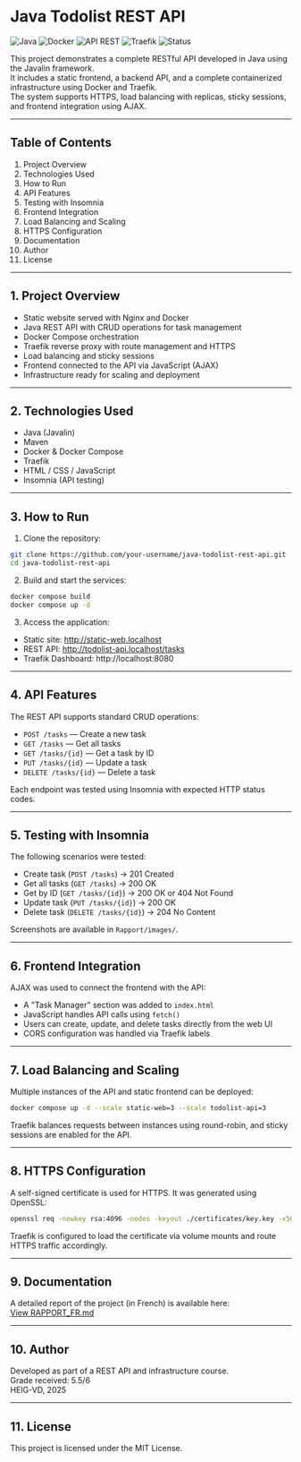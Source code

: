 # Java Todolist REST API

![Java](https://img.shields.io/badge/language-Java-blue)
![Docker](https://img.shields.io/badge/dockerized-yes-brightgreen)
![API REST](https://img.shields.io/badge/api-rest-red)
![Traefik](https://img.shields.io/badge/proxy-traefik-purple)
![Status](https://img.shields.io/badge/project-stable-success)

This project demonstrates a complete RESTful API developed in Java using the Javalin framework.  
It includes a static frontend, a backend API, and a complete containerized infrastructure using Docker and Traefik.  
The system supports HTTPS, load balancing with replicas, sticky sessions, and frontend integration using AJAX.

---

## Table of Contents

1. Project Overview
2. Technologies Used
3. How to Run
4. API Features
5. Testing with Insomnia
6. Frontend Integration
7. Load Balancing and Scaling
8. HTTPS Configuration
9. Documentation
10. Author
11. License

---

## 1. Project Overview

- Static website served with Nginx and Docker
- Java REST API with CRUD operations for task management
- Docker Compose orchestration
- Traefik reverse proxy with route management and HTTPS
- Load balancing and sticky sessions
- Frontend connected to the API via JavaScript (AJAX)
- Infrastructure ready for scaling and deployment

---

## 2. Technologies Used

- Java (Javalin)
- Maven
- Docker & Docker Compose
- Traefik
- HTML / CSS / JavaScript
- Insomnia (API testing)

---

## 3. How to Run

1. Clone the repository:
```bash
git clone https://github.com/your-username/java-todolist-rest-api.git
cd java-todolist-rest-api
```

2. Build and start the services:
```bash
docker compose build
docker compose up -d
```

3. Access the application:

- Static site: http://static-web.localhost
- REST API: http://todolist-api.localhost/tasks
- Traefik Dashboard: http://localhost:8080

---

## 4. API Features

The REST API supports standard CRUD operations:

- `POST /tasks` — Create a new task
- `GET /tasks` — Get all tasks
- `GET /tasks/{id}` — Get a task by ID
- `PUT /tasks/{id}` — Update a task
- `DELETE /tasks/{id}` — Delete a task

Each endpoint was tested using Insomnia with expected HTTP status codes.

---

## 5. Testing with Insomnia

The following scenarios were tested:

- Create task (`POST /tasks`) → 201 Created
- Get all tasks (`GET /tasks`) → 200 OK
- Get by ID (`GET /tasks/{id}`) → 200 OK or 404 Not Found
- Update task (`PUT /tasks/{id}`) → 200 OK
- Delete task (`DELETE /tasks/{id}`) → 204 No Content

Screenshots are available in `Rapport/images/`.

---

## 6. Frontend Integration

AJAX was used to connect the frontend with the API:

- A "Task Manager" section was added to `index.html`
- JavaScript handles API calls using `fetch()`
- Users can create, update, and delete tasks directly from the web UI
- CORS configuration was handled via Traefik labels

---

## 7. Load Balancing and Scaling

Multiple instances of the API and static frontend can be deployed:

```bash
docker compose up -d --scale static-web=3 --scale todolist-api=3
```

Traefik balances requests between instances using round-robin, and sticky sessions are enabled for the API.

---

## 8. HTTPS Configuration

A self-signed certificate is used for HTTPS. It was generated using OpenSSL:

```bash
openssl req -newkey rsa:4096 -nodes -keyout ./certificates/key.key -x509 -out ./certificates/certificat.crt -days 365
```

Traefik is configured to load the certificate via volume mounts and route HTTPS traffic accordingly.

---

## 9. Documentation

A detailed report of the project (in French) is available here:  
[View RAPPORT_FR.md](./RAPPORT_FR.md)

---

## 10. Author

Developed as part of a REST API and infrastructure course.  
Grade received: 5.5/6  
HEIG-VD, 2025

---

## 11. License

This project is licensed under the MIT License.
